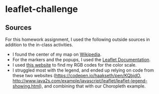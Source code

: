 # leaflet-challenge

## Sources
For this homework assignment, I used the following outside sources in addition to the in-class activities. 
- I found the center of my map on [Wikipedia](https://en.wikipedia.org/wiki/Geographic_center_of_the_United_States).
- For the markers and the popups, I used the [Leaflet Documentation](https://leafletjs.com/reference.html#marker).
- I used [this website](https://colordesigner.io/gradient-generator) to find my RGB codes for the color scale.
- I struggled most with the legend, and ended up relying on code from these two websites (https://codepen.io/haakseth/pen/KQbjdO, http://www.java2s.com/example/javascript/leaflet/leaflet-legend-showing.html), and combining that with our Choropleth example. 

